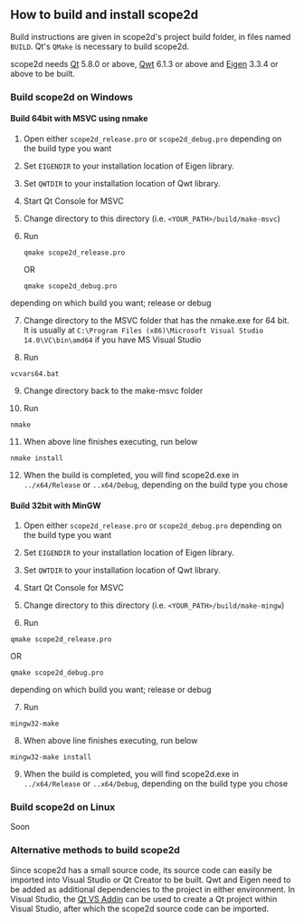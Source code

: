 ## How to build and install scope2d

Build instructions are given in scope2d's project build folder, in files named `BUILD`. Qt's `QMake` is necessary to build scope2d.

scope2d needs <a href="https://www.qt.io/download/">Qt</a> 5.8.0 or above, <a href="http://qwt.sourceforge.net">Qwt</a> 6.1.3 or above and <a href="http://eigen.tuxfamily.org/index.php?title=Main_Page">Eigen</a> 3.3.4 or above to be built.

### Build scope2d on Windows

#### Build 64bit with MSVC using nmake

1. Open either `scope2d_release.pro` or `scope2d_debug.pro` depending on the build type you want

2. Set `EIGENDIR` to your installation location of Eigen library.

3. Set `QWTDIR` to your installation location of Qwt library.

4. Start Qt Console for MSVC

5. Change directory to this directory (i.e. `<YOUR_PATH>/build/make-msvc`)

6. Run 

    `qmake scope2d_release.pro`

    OR

    `qmake scope2d_debug.pro`

depending on which build you want; release or debug

7. Change directory to the MSVC folder that has the nmake.exe for 64 bit.
It is usually at `C:\Program Files (x86)\Microsoft Visual Studio 14.0\VC\bin\amd64` if you have MS Visual Studio

8. Run 

`vcvars64.bat`

9. Change directory back to the make-msvc folder

10. Run

`nmake`

11. When above line finishes executing, run below

`nmake install`

12. When the build is completed, you will find scope2d.exe in `../x64/Release` or `..x64/Debug`, depending on the build type you chose

#### Build 32bit with MinGW

1. Open either `scope2d_release.pro` or `scope2d_debug.pro` depending on the build type you want

2. Set `EIGENDIR` to your installation location of Eigen library.

3. Set `QWTDIR` to your installation location of Qwt library.

4. Start Qt Console for MSVC

5. Change directory to this directory (i.e. `<YOUR_PATH>/build/make-mingw`)

6. Run 

`qmake scope2d_release.pro`

OR

`qmake scope2d_debug.pro`

depending on which build you want; release or debug

7. Run

`mingw32-make`

8. When above line finishes executing, run below

`mingw32-make install`

9. When the build is completed, you will find scope2d.exe in `../x64/Release` or `..x64/Debug`, depending on the build type you chose

### Build scope2d on Linux

Soon

### Alternative methods to build scope2d

Since scope2d has a small source code, its source code can easily be imported into Visual Studio or Qt Creator to be built. Qwt and Eigen need to be added as additional dependencies to the project in either environment. In Visual Studio, the <a href="https://download.qt.io/official_releases/vsaddin/">Qt VS Addin</a> can be used to create a Qt project within Visual Studio, after which the scope2d source code can be imported.
